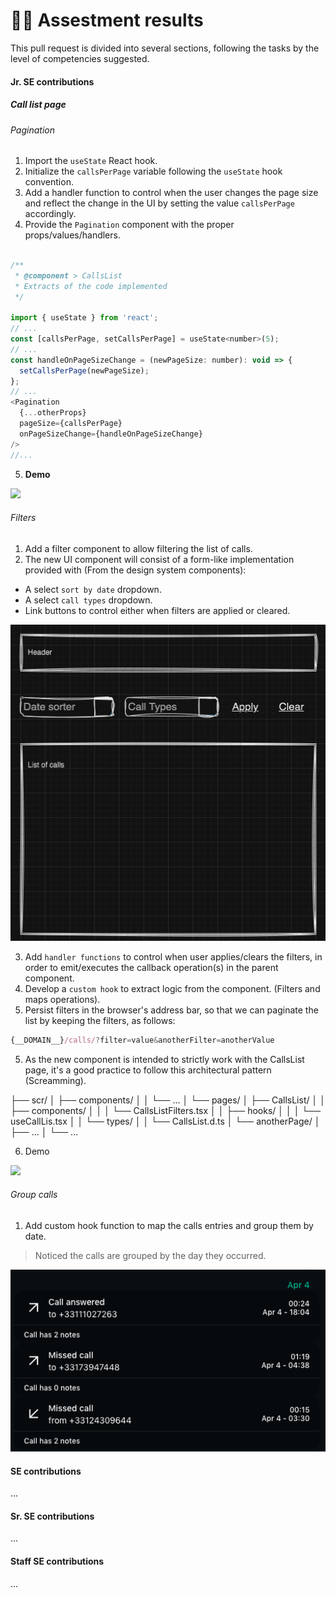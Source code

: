 # 👨‍🎨 Assestment results

This pull request is divided into several sections, following the tasks by the level of competencies suggested.

#### Jr. SE contributions

##### Call list page
###### Pagination

1. Import the ```useState``` React hook.
2. Initialize the ```callsPerPage``` variable following the ```useState``` hook convention.
3. Add a handler function to control when the user changes the page size and reflect the change in the UI by setting the value ```callsPerPage``` accordingly.
4. Provide the ```Pagination``` component with the proper props/values/handlers.


```javascript

/**
 * @component > CallsList
 * Extracts of the code implemented
 */

import { useState } from 'react';
// ...
const [callsPerPage, setCallsPerPage] = useState<number>(5);
// ...
const handleOnPageSizeChange = (newPageSize: number): void => {
  setCallsPerPage(newPageSize);
};
// ...
<Pagination
  {...otherProps}
  pageSize={callsPerPage}
  onPageSizeChange={handleOnPageSizeChange}
/>
//...
```

5. **Demo**

![](./assets/task001.gif)

###### Filters

1. Add a filter component to allow filtering the list of calls.
2. The new UI component will consist of a form-like implementation provided with 
(From the design system components):
  - A select ```sort by date``` dropdown.
  - A select ```call types``` dropdown.
  - Link buttons to control either when filters are applied or cleared.

  ![](./assets/task002.png)

3. Add ````handler functions```` to control when user applies/clears the filters, in order to emit/executes the callback operation(s) in the parent component.
4. Develop a ````custom hook```` to extract logic from the component. (Filters and maps operations).
4. Persist filters in the browser's address bar, so that we can paginate the list by keeping the filters, as follows:

````javascript
{__DOMAIN__}/calls/?filter=value&anotherFilter=anotherValue
````

5. As the new component is intended to strictly work with the CallsList page, it's a good practice to follow this architectural pattern (Screamming).

├── scr/
│   ├── components/
│   │   └── ...
│   └── pages/
│       ├── CallsList/
│       │   ├── components/
│       │   │   └── CallsListFilters.tsx
│       │   ├── hooks/
│       │   │   └── useCallLis.tsx
│       │   └── types/
│       │       └── CallsList.d.ts
│       └── anotherPage/
│           ├── ...
│           └── ...


6. Demo

![](./assets/task002.gif)



###### Group calls

1. Add custom hook function to map the calls entries and group them by date.

> Noticed the calls are grouped by the day they occurred.

![](./assets/task003.png)

#### SE contributions
...

#### Sr. SE contributions
...

#### Staff SE contributions
...